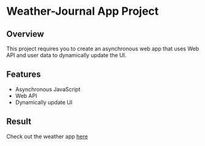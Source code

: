 # Weather-Journal App Project

## Overview

This project requires you to create an asynchronous web app that uses Web API and user data to dynamically update the UI.

## Features

- Asynchronous JavaScript
- Web API
- Dynamically update UI

## Result

Check out the weather app <a href="https://aanmeba.github.io/udacity-weather-app/" target="_blank">here</a>
